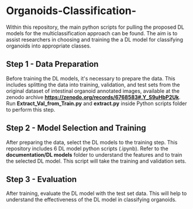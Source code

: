 # Organoids-Classification-

Within this repository, the main python scripts for pulling the proposed DL models for the multiclassification approach can be found. The aim is to assist researchers in choosing and training the a DL model for classifying organoids into appropriate classes.


## Step 1 - Data Preparation
Before training the DL models, it's necessary to prepare the data. This includes splitting the data into training, validation, and test sets from the original dataset of intestinal organoid annotated images, available at the zenodo archive **https://zenodo.org/records/6768583#.Y_S9uHbP2Uk**. Run **Extract_Val_from_Train.py** and **extract.py** inside Python scripts folder to perform this step.

## Step 2 - Model Selection and Training 
After preparing the data, select the DL models to the training step. This repository includes 6 DL model python scripts (.ipynb). Refer to the **documentation/DL models** folder to understand the features and to train the selected DL model. This script will take the training and validation sets.

## Step 3 - Evaluation
After training, evaluate the DL model with the test set data. This will help to understand the effectiveness of the DL model in classifying organoids.

